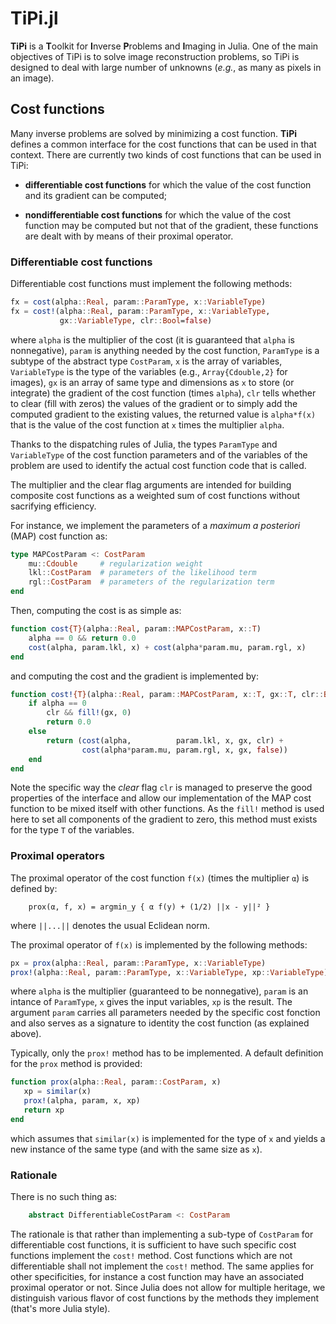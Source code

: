 # TiPi.jl

**TiPi** is a **T**oolkit for **I**nverse **P**roblems and **I**maging in
Julia.  One of the main objectives of TiPi is to solve image reconstruction
problems, so TiPi is designed to deal with large number of unknowns
(*e.g.*, as many as pixels in an image).


## Cost functions

Many inverse problems are solved by minimizing a cost function.  **TiPi**
defines a common interface for the cost functions that can be used in that
context.  There are currently two kinds of cost functions that can be used in
TiPi:

* **differentiable cost functions** for which the value of the cost
  function and its gradient can be computed;

* **nondifferentiable cost functions** for which the value of the cost
  function may be computed but not that of the gradient, these functions
  are dealt with by means of their proximal operator.


### Differentiable cost functions

Differentiable cost functions must implement the following methods:
```julia
fx = cost(alpha::Real, param::ParamType, x::VariableType)
fx = cost!(alpha::Real, param::ParamType, x::VariableType,
           gx::VariableType, clr::Bool=false)
```
where `alpha` is the multiplier of the cost (it is guaranteed that `alpha` is
nonnegative), `param` is anything needed by the cost function, `ParamType` is
a subtype of the abstract type `CostParam`, `x` is the array of variables,
`VariableType` is the type of the variables (e.g., `Array{Cdouble,2}` for
images), `gx` is an array of same type and dimensions as `x` to store (or
integrate) the gradient of the cost function (times `alpha`), `clr` tells
whether to clear (fill with zeros) the values of the gradient or to simply add
the computed gradient to the existing values, the returned value is
`alpha*f(x)` that is the value of the cost function at `x` times the
multiplier `alpha`.

Thanks to the dispatching rules of Julia, the types `ParamType` and
`VariableType` of the cost function parameters and of the variables of the
problem are used to identify the actual cost function code that is called.

The multiplier and the clear flag arguments are intended for building
composite cost functions as a weighted sum of cost functions without
sacrifying efficiency.

For instance, we implement the parameters of a *maximum a posteriori* (MAP)
cost function as:
```julia
type MAPCostParam <: CostParam
    mu::Cdouble     # regularization weight
    lkl::CostParam  # parameters of the likelihood term
    rgl::CostParam  # parameters of the regularization term
end
```
Then, computing the cost is as simple as:
```julia
function cost{T}(alpha::Real, param::MAPCostParam, x::T)
    alpha == 0 && return 0.0
    cost(alpha, param.lkl, x) + cost(alpha*param.mu, param.rgl, x)
end
```
and computing the cost and the gradient is implemented by:
```julia
function cost!{T}(alpha::Real, param::MAPCostParam, x::T, gx::T, clr::Bool=false)
    if alpha == 0
        clr && fill!(gx, 0)
        return 0.0
    else
        return (cost(alpha,          param.lkl, x, gx, clr) +
                cost(alpha*param.mu, param.rgl, x, gx, false))
    end
end
```
Note the specific way the *clear* flag `clr` is managed to preserve the good
properties of the interface and allow our implementation of the MAP cost
function to be mixed itself with other functions.  As the `fill!` method is
used here to set all components of the gradient to zero, this method must
exists for the type `T` of the variables.


### Proximal operators

The proximal operator of the cost function `f(x)` (times the multiplier `α`)
is defined by:
```
    prox(α, f, x) = argmin_y { α f(y) + (1/2) ||x - y||² }
```

where `||...||` denotes the usual Eclidean norm.

The proximal operator of `f(x)` is implemented by the following methods:
```julia
px = prox(alpha::Real, param::ParamType, x::VariableType)
prox!(alpha::Real, param::ParamType, x::VariableType, xp::VariableType)
```
where `alpha` is the multiplier (guaranteed to be nonnegative), `param` is an
intance of `ParamType`, `x` gives the input variables, `xp` is the result.
The argument `param` carries all parameters needed by the specific cost
fonction and also serves as a signature to identity the cost function (as
explained above).

Typically, only the `prox!` method has to be implemented.  A default
definition for the `prox` method is provided:
```julia
function prox(alpha::Real, param::CostParam, x)
   xp = similar(x)
   prox!(alpha, param, x, xp)
   return xp
end
```
which assumes that `similar(x)` is implemented for the type of `x` and yields
a new instance of the same type (and with the same size as `x`).


### Rationale

There is no such thing as:
```julia
    abstract DifferentiableCostParam <: CostParam
```
The rationale is that rather than implementing a sub-type of `CostParam` for
differentiable cost functions, it is sufficient to have such specific cost
functions implement the `cost!` method.  Cost functions which are not
differentiable shall not implement the `cost!` method.  The same applies for
other specificities, for instance a cost function may have an associated
proximal operator or not.  Since Julia does not allow for multiple heritage,
we distinguish various flavor of cost functions by the methods they implement
(that's more Julia style).


